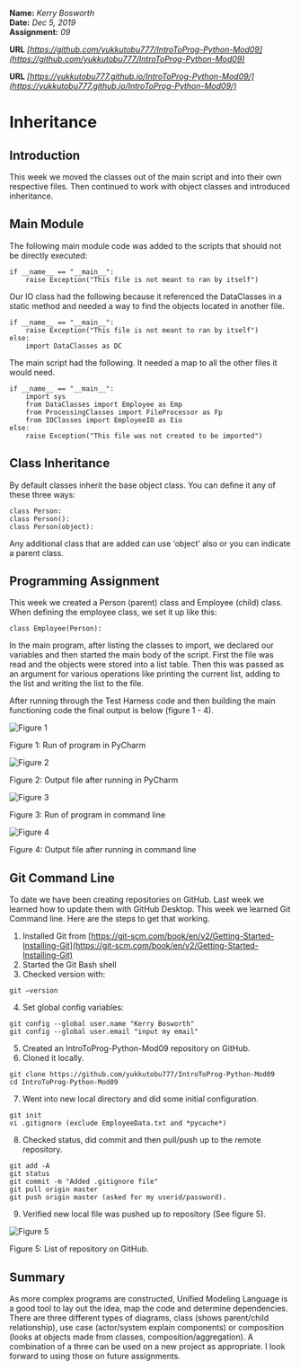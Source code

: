 
**Name:** *Kerry Bosworth*  
**Date:** *Dec 5, 2019*  
**Assignment:** *09*

**URL** *[https://github.com/yukkutobu777/IntroToProg-Python-Mod09](https://github.com/yukkutobu777/IntroToProg-Python-Mod09)*

**URL** *[https://yukkutobu777.github.io/IntroToProg-Python-Mod09/](https://yukkutobu777.github.io/IntroToProg-Python-Mod09/)*

# Inheritance

## Introduction

This week we moved the classes out of the main script and into their own respective files. Then continued to work with object classes and introduced inheritance.

## Main Module

The following main module code was added to the scripts that should not be directly executed:

```
if __name__ == "__main__":
    raise Exception("This file is not meant to ran by itself")
```

Our IO class had the following because it referenced the DataClasses in a static method and needed a way to find the objects located in another file.

```
if __name__ == "__main__":
    raise Exception("This file is not meant to ran by itself")
else:
    import DataClasses as DC
```


The main script had the following. It needed a map to all the other files it would need.

```
if __name__ == "__main__":
    import sys
    from DataClasses import Employee as Emp
    from ProcessingClasses import FileProcessor as Fp
    from IOClasses import EmployeeIO as Eio
else:
    raise Exception("This file was not created to be imported")
```

## Class Inheritance

By default classes inherit the base object class. You can define it any of these three ways:

```
class Person:
class Person():
class Person(object):
```

Any additional class that are added can use ‘object’ also or you can indicate a parent class. 

## Programming Assignment

This week we created a Person (parent) class and Employee (child) class. When defining the employee class, we set it up like this:

```
class Employee(Person):
```

In the main program, after listing the classes to import, we declared our variables and then started the main body of the script. First the file was read and the objects were stored into a list table. Then this was passed as an argument for various operations like printing the current list, adding to the list and writing the list to the file.

After running through the Test Harness code and then building the main functioning code the final output is below (figure 1 - 4).

![Figure 1](https://yukkutobu777.github.io/IntroToProg-Python-Mod09/Figure9_1.png "Figure 1")

Figure 1: Run of program in PyCharm

![Figure 2](https://yukkutobu777.github.io/IntroToProg-Python-Mod09/Figure9_2.png "Figure 2")

Figure 2: Output file after running in PyCharm

![Figure 3](https://yukkutobu777.github.io/IntroToProg-Python-Mod09/Figure9_3.png "Figure 3")

Figure 3: Run of program in command line

![Figure 4](https://yukkutobu777.github.io/IntroToProg-Python-Mod09/Figure9_4.png "Figure 4")

Figure 4: Output file after running in command line


## Git Command Line

To date we have been creating repositories on GitHub. Last week we learned how to update them with GitHub Desktop. This week we learned Git Command line. Here are the steps to get that working.
1.	Installed Git from [https://git-scm.com/book/en/v2/Getting-Started-Installing-Git](https://git-scm.com/book/en/v2/Getting-Started-Installing-Git)
2. Started the Git Bash shell
3.	Checked version with: 
```
git –version
```
4.	Set global config variables:
```
git config --global user.name "Kerry Bosworth"
git config --global user.email "input my email"
```
5.	Created an IntroToProg-Python-Mod09 repository on GitHub.
6.	Cloned it locally.
```
git clone https://github.com/yukkutobu777/IntroToProg-Python-Mod09
cd IntroToProg-Python-Mod09
```
7.	Went into new local directory and did some initial configuration.
```
git init
vi .gitignore (exclude EmployeeData.txt and *pycache*)
```
8.	Checked status, did commit and then pull/push up to the remote repository.
```
git add -A 
git status
git commit -m "Added .gitignore file"
git pull origin master
git push origin master (asked for my userid/password).
```
9.	Verified new local file was pushed up to repository (See figure 5).

![Figure 5](https://yukkutobu777.github.io/IntroToProg-Python-Mod09/Figure9_5.png "Figure 5")

Figure 5: List of repository on GitHub.

## Summary

As more complex programs are constructed, Unified Modeling Language is a good tool to lay out the idea, map the code and determine dependencies. There are three different types of diagrams, class (shows parent/child relationship), use case (actor/system explain components) or composition (looks at objects made from classes, composition/aggregation). A combination of a three can be used on a new project as appropriate. I look forward to using those on future assignments.

